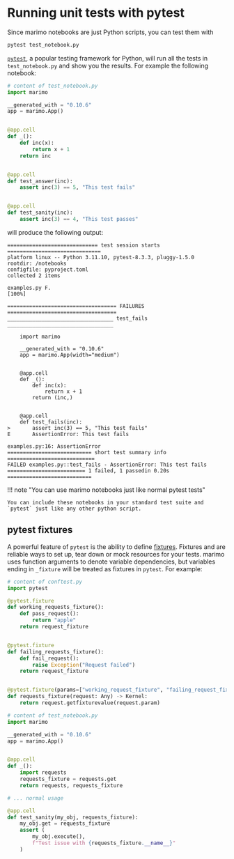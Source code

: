 # Running unit tests with pytest

Since marimo notebooks are just Python scripts, you can test them with

```bash
pytest test_notebook.py
```

[`pytest`](https://docs.pytest.org/en/stable/), a popular testing framework
for Python, will run all the tests in `test_notebook.py` and show you the
results. For example the following notebook:

```python
# content of test_notebook.py
import marimo

__generated_with = "0.10.6"
app = marimo.App()


@app.cell
def _():
    def inc(x):
        return x + 1
    return inc


@app.cell
def test_answer(inc):
    assert inc(3) == 5, "This test fails"


@app.cell
def test_sanity(inc):
    assert inc(3) == 4, "This test passes"
```

will produce the following output:

```pytest
============================= test session starts ==============================
platform linux -- Python 3.11.10, pytest-8.3.3, pluggy-1.5.0
rootdir: /notebooks
configfile: pyproject.toml
collected 2 items

examples.py F.                                                           [100%]

=================================== FAILURES ===================================
__________________________________ test_fails __________________________________

    import marimo
    
    __generated_with = "0.10.6"
    app = marimo.App(width="medium")
    
    
    @app.cell
    def _():
        def inc(x):
            return x + 1
        return (inc,)
    
    
    @app.cell
    def test_fails(inc):
>       assert inc(3) == 5, "This test fails"
E       AssertionError: This test fails

examples.py:16: AssertionError
=========================== short test summary info ============================
FAILED examples.py::test_fails - AssertionError: This test fails
========================= 1 failed, 1 passedin 0.20s ===========================
```

!!! note "You can use marimo notebooks just like normal pytest tests"

    You can include these notebooks in your standard test suite and
    `pytest` just like any other python script.


## pytest fixtures

A powerful feature of `pytest` is the ability to define
[fixtures](https://docs.pytest.org/en/stable/explanation/fixtures.html#about-fixtures).
Fixtures and are reliable ways to set up, tear down or mock resources for your
tests. marimo uses function arguments to denote variable dependencies, but
variables ending in `_fixture` will be treated as fixtures in `pytest`.
For example:

```python
# content of conftest.py
import pytest

@pytest.fixture
def working_requests_fixture():
    def pass_request():
        return "apple"
    return request_fixture


@pytest.fixture
def failing_requests_fixture():
    def fail_request():
        raise Exception("Request failed")
    return request_fixture


@pytest.fixture(params=["working_request_fixture", "failing_request_fixture"])
def requests_fixture(request: Any) -> Kernel:
    return request.getfixturevalue(request.param)
```

```python
# content of test_notebook.py
import marimo

__generated_with = "0.10.6"
app = marimo.App()


@app.cell
def _():
    import requests
    requests_fixture = requests.get
    return requests, requests_fixture

# ... normal usage

@app.cell
def test_sanity(my_obj, requests_fixture):
    my_obj.get = requests_fixture
    assert (
        my_obj.execute(),
        f"Test issue with {requests_fixture.__name__}"
    )
```
